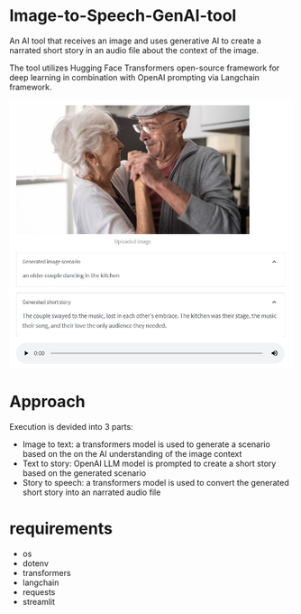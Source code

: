 # Image-to-Speech-GenAI-tool

An AI tool that receives an image and uses generative AI to create a narrated short story in an audio file about the context of the image.

The tool utilizes Hugging Face Transformers open-source framework for deep learning in combination with OpenAI prompting via Langchain framework.

![](audio-img/app-snapshot.jpg)

# Approach

Execution is devided into 3 parts:
- Image to text: a transformers model is used to generate a scenario based on the on the AI understanding of the image context
- Text to story: OpenAI LLM model is prompted to create a short story based on the generated scenario
- Story to speech: a transformers model is used to convert the generated short story into an narrated audio file

# requirements

- os
- dotenv
- transformers
- langchain
- requests
- streamlit

